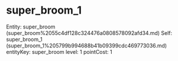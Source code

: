 # super_broom_1

Entity: super_broom (super_broom%2055c4df128c324476a0808578092afd34.md)
Self: super_broom_1 (super_broom_1%205799b994688b41b09399cdc469773036.md)
entityKey: super_broom
level: 1
pointCost: 1